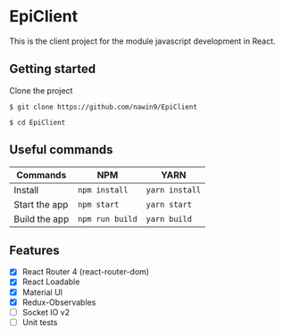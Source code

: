 # EpiClient

This is the client project for the module javascript development in React.

## Getting started

Clone the project

`$ git clone https://github.com/nawin9/EpiClient`

`$ cd EpiClient`

## Useful commands

| Commands      | NPM             | YARN           |
| ------------- | --------------- | -------------- |
| Install       | `npm install`   | `yarn install` |
| Start the app | `npm start`     | `yarn start`   |
| Build the app | `npm run build` | `yarn build`   |

## Features

*   [x] React Router 4 (react-router-dom)
*   [x] React Loadable
*   [x] Material UI
*   [x] Redux-Observables
*   [ ] Socket IO v2
*   [ ] Unit tests
